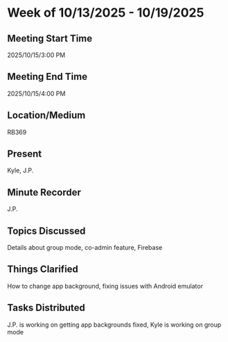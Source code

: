 # Week of 10/13/2025 - 10/19/2025

## Meeting Start Time

2025/10/15/3:00 PM

## Meeting End Time

2025/10/15/4:00 PM

## Location/Medium

RB369

## Present

Kyle, J.P.

## Minute Recorder

J.P.

## Topics Discussed

Details about group mode, co-admin feature, Firebase

## Things Clarified

How to change app background, fixing issues with Android emulator

## Tasks Distributed

J.P. is working on getting app backgrounds fixed, Kyle is working on group mode
